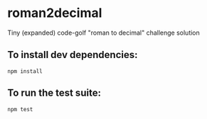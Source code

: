 roman2decimal
=============

Tiny (expanded) code-golf "roman to decimal" challenge solution

## To install dev dependencies:

`npm install`

## To run the test suite:

`npm test`
